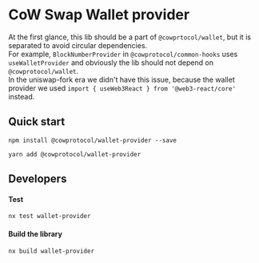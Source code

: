 # CoW Swap Wallet provider

At the first glance, this lib should be a part of `@cowprtocol/wallet`, but it is separated to avoid circular dependencies.  
For example, `BlockNumberProvider` in `@cowprotocol/common-hooks` uses `useWalletProvider` and obviously the lib should not depend on `@cowprotocol/wallet`.  
In the uniswap-fork era we didn't have this issue, because the wallet provider we used `import { useWeb3React } from '@web3-react/core'` instead.  

## Quick start

```
npm install @cowprotocol/wallet-provider --save
```

```
yarn add @cowprotocol/wallet-provider
```

## Developers

#### Test

```
nx test wallet-provider
```

#### Build the library

```
nx build wallet-provider
```
